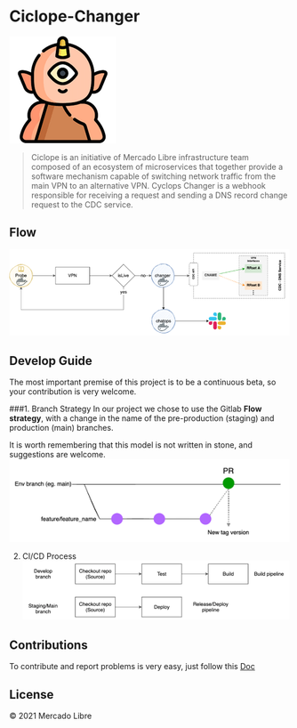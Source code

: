 # Ciclope-Changer
![img.png](assets/img.png)
> Ciclope is an initiative of Mercado Libre infrastructure team composed of an ecosystem of microservices that together provide a software mechanism capable of switching network traffic from the main VPN to an alternative VPN.
> Cyclops Changer is a webhook responsible for receiving a request and sending a DNS record change request to the CDC service.

## Flow
![img.png](assets/flow-img.png)

## Develop Guide
The most important premise of this project is to be a continuous beta, so your contribution is very welcome.

###1. Branch Strategy
In our project we chose to use the Gitlab **Flow strategy**, with a change in the name of the pre-production (staging) and production (main) branches.

It is worth remembering that this model is not written in stone, and suggestions are welcome.
![img.png](assets/branch-strategy-img.png)

2. CI/CD Process
![img.png](assets/pipelines-img.png)

## Contributions

To contribute and report problems is very easy, just follow this [Doc](https://github.com/moquintanilha/ciclope-changer/blob/main/docs/contribution/README.md)

## License

© 2021 Mercado Libre
